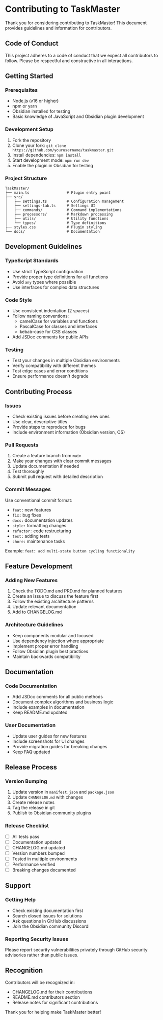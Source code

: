 # Contributing to TaskMaster

Thank you for considering contributing to TaskMaster! This document provides guidelines and information for contributors.

## Code of Conduct

This project adheres to a code of conduct that we expect all contributors to follow. Please be respectful and constructive in all interactions.

## Getting Started

### Prerequisites
- Node.js (v16 or higher)
- npm or yarn
- Obsidian installed for testing
- Basic knowledge of JavaScript and Obsidian plugin development

### Development Setup
1. Fork the repository
2. Clone your fork: `git clone https://github.com/yourusername/taskmaster.git`
3. Install dependencies: `npm install`
4. Start development mode: `npm run dev`
5. Enable the plugin in Obsidian for testing

### Project Structure
```
TaskMaster/
├── main.ts                 # Plugin entry point
├── src/
│   ├── settings.ts         # Configuration management
│   ├── settings-tab.ts     # Settings UI
│   ├── commands/           # Command implementations
│   ├── processors/         # Markdown processing
│   ├── utils/              # Utility functions
│   └── types/              # Type definitions
├── styles.css              # Plugin styling
└── docs/                   # Documentation
```

## Development Guidelines

### TypeScript Standards
- Use strict TypeScript configuration
- Provide proper type definitions for all functions
- Avoid `any` types where possible
- Use interfaces for complex data structures

### Code Style
- Use consistent indentation (2 spaces)
- Follow naming conventions:
  - camelCase for variables and functions
  - PascalCase for classes and interfaces
  - kebab-case for CSS classes
- Add JSDoc comments for public APIs

### Testing
- Test your changes in multiple Obsidian environments
- Verify compatibility with different themes
- Test edge cases and error conditions
- Ensure performance doesn't degrade

## Contributing Process

### Issues
- Check existing issues before creating new ones
- Use clear, descriptive titles
- Provide steps to reproduce for bugs
- Include environment information (Obsidian version, OS)

### Pull Requests
1. Create a feature branch from `main`
2. Make your changes with clear commit messages
3. Update documentation if needed
4. Test thoroughly
5. Submit pull request with detailed description

### Commit Messages
Use conventional commit format:
- `feat:` new features
- `fix:` bug fixes
- `docs:` documentation updates
- `style:` formatting changes
- `refactor:` code restructuring
- `test:` adding tests
- `chore:` maintenance tasks

Example: `feat: add multi-state button cycling functionality`

## Feature Development

### Adding New Features
1. Check the TODO.md and PRD.md for planned features
2. Create an issue to discuss the feature first
3. Follow the existing architecture patterns
4. Update relevant documentation
5. Add to CHANGELOG.md

### Architecture Guidelines
- Keep components modular and focused
- Use dependency injection where appropriate
- Implement proper error handling
- Follow Obsidian plugin best practices
- Maintain backwards compatibility

## Documentation

### Code Documentation
- Add JSDoc comments for all public methods
- Document complex algorithms and business logic
- Include examples in documentation
- Keep README.md updated

### User Documentation
- Update user guides for new features
- Include screenshots for UI changes
- Provide migration guides for breaking changes
- Keep FAQ updated

## Release Process

### Version Bumping
1. Update version in `manifest.json` and `package.json`
2. Update `CHANGELOG.md` with changes
3. Create release notes
4. Tag the release in git
5. Publish to Obsidian community plugins

### Release Checklist
- [ ] All tests pass
- [ ] Documentation updated
- [ ] CHANGELOG.md updated
- [ ] Version numbers bumped
- [ ] Tested in multiple environments
- [ ] Performance verified
- [ ] Breaking changes documented

## Support

### Getting Help
- Check existing documentation first
- Search closed issues for solutions
- Ask questions in GitHub discussions
- Join the Obsidian community Discord

### Reporting Security Issues
Please report security vulnerabilities privately through GitHub security advisories rather than public issues.

## Recognition

Contributors will be recognized in:
- CHANGELOG.md for their contributions
- README.md contributors section
- Release notes for significant contributions

Thank you for helping make TaskMaster better!
